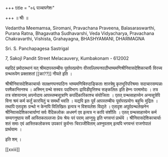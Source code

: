 +++
title = "०६ पञ्चापगेशः"

+++
॥ श्रीः ॥

Vedantha Meemamsa, Siromani, Pravachana Praveena, Balasaraswarthi, Purana Ratna, Bhagavatha Sudhavarshi, Veda Vidyacharya, Pravachana Chakravarthi, Vishista, Grahayagna, BHASHYAMANI, DHARMAGNA

Sri. S. Panchapagesa Sastrigal

7, Sakojl Pandit Street Melacauvery, Kumbakonam - 612002


महदिदं प्रमोदस्थानं यत् श्रीमदापस्तम्बीयः पूर्वापरप्रयोगः वीरवल्लिघनपाठीभाष्यमणिश्रीनिवासदेशिकाचार्यैः विरच्य ग्रन्थरूपेण प्रक्ताशतां [[का??]] नीयते इति ।

श्रीश्रीनिवासदेशिकाचार्याः सलक्षणघनपाठिनः भाष्यमणिबिरुदाङ्किताः शास्त्रेषु कृतभूरिपरिश्रमाः सदाचारसम्पन्नाः परमैकान्तिनश्च । अस्मिन् ग्रन्थे सस्वरः पदविभागः द्राविडीवृत्तिश्च सङ्कलितः इति हेम्नः परमामोदः । तत्र तत्र संशयानाम् अपनोदाय आपस्तम्बसूत्राणि कपर्दिकारिकाश्च संयोजिताः । एतत् ग्रन्थसाहाय्येन अन्यसूत्रेपि विना श्रमं कर्म कर्तुं कारयितुं च समर्थो भवति । यद्यपि इतः पूर्वं आपस्तम्बीयः पूर्वापरप्रयोगः बहुभिः मुद्रितः । तथापि एतादृशः ग्रन्थो न केनापि विलिखितः इत्यत्र न विशयलेशः विद्यते । एतादृश अपूर्वग्रन्थलेखनेन श्रीनिवासदेशिकाचार्याणां सर्वः वैदिकलोकः अधमर्ण एव इत्यत्र न कापि संशीतिः । एतत् ग्रन्थसाहाय्येन कर्म सम्यगनुष्ठाय सर्वे आस्तिकतल्लजाः प्रेयः श्रेयः परं पराम् आप्नुयुः इति भगवन्तं प्रार्थये । श्रीनिवासदेशिकाचार्याः शतं समाः एवं आस्तिकलोकस्य उपकारं कुर्वन्तः चिरञ्जीविताम् अश्नुवताम् इत्यपि भगवन्तं राजगोपालं प्रार्थयामः ।

इति शम् ।

[[xxiii]]
